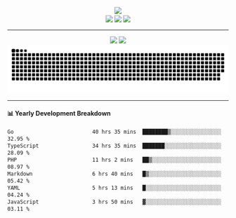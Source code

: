 <p align="center">
  <img src="https://readme-typing-svg.herokuapp.com?font=Fira+Code&pause=1000&color=FF69B4&center=true&vCenter=true&width=435&lines=%F0%9F%8F%B3%EF%B8%8F%E2%80%8D%E2%9A%A7%EF%B8%8F+BaiYi's+GitHub+Profile+%F0%9F%8F%B3%EF%B8%8F%E2%80%8D%E2%9A%A7%EF%B8%8F" />
  <br>
  <a href="https://mtf.wiki/"><img src="https://img.shields.io/static/v1?label=Gender&message=Male-To-Female&color=ff69b4&style=for-the-badge" /></a>
  <a href="https://github.com/WhiteElytra"><img src="https://img.shields.io/github/followers/WhiteElytra?label=github%20followers&logo=github&style=for-the-badge" /></a>
  <a href="https://twitter.com/WhiteElytra"><img src="https://img.shields.io/twitter/follow/WhiteElytra?label=twitter%20%40WhiteElytra&logo=twitter&style=for-the-badge" /></a>
</p>

-----

<p align="center">
  <img src="https://github-readme-stats.vercel.app/api?username=WhiteElytra&count_private=true&show_icons=true&theme=buefy" width="400" />
  <img src="https://streak-stats.demolab.com/?user=WhiteElytra" width="400" />
  <br>
  <img src="https://github.com/WhiteElytra/WhiteElytra/raw/output/github-contribution-grid-snake.svg" />
</p>

-----

#### 📊 Yearly Development Breakdown

<!--START_SECTION:waka-->

```text
Go                         40 hrs 35 mins  ████████▒░░░░░░░░░░░░░░░░   32.95 %
TypeScript                 34 hrs 35 mins  ███████░░░░░░░░░░░░░░░░░░   28.09 %
PHP                        11 hrs 2 mins   ██▒░░░░░░░░░░░░░░░░░░░░░░   08.97 %
Markdown                   6 hrs 40 mins   █▒░░░░░░░░░░░░░░░░░░░░░░░   05.42 %
YAML                       5 hrs 13 mins   █░░░░░░░░░░░░░░░░░░░░░░░░   04.24 %
JavaScript                 3 hrs 50 mins   ▓░░░░░░░░░░░░░░░░░░░░░░░░   03.11 %
```

<!--END_SECTION:waka-->
